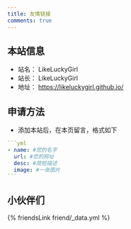 ```yaml
---
title: 友情链接
comments: true
---
```


## 本站信息
- 站名： LikeLuckyGirl
- 站长： LikeLuckyGirl
- 地址： https://likeluckygirl.github.io/

## 申请方法
- 添加本站后，在本页留言，格式如下

~~~yml
```yml
- name: #您的名字
  url: #您的网址
  desc: #简短描述
  image: #一张图片
```
~~~

## 小伙伴们
{% friendsLink friend/_data.yml %}
